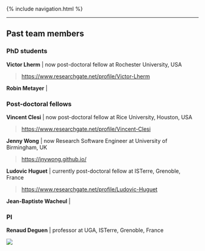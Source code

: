 {% include navigation.html %}

---

## Past team members

### PhD students

**Victor Lherm** \| now post-doctoral fellow at Rochester University, USA

  > https://www.researchgate.net/profile/Victor-Lherm

**Robin Metayer** \|

### Post-doctoral fellows

**Vincent Clesi** \| now post-doctoral fellow at Rice University, Houston, USA

  > https://www.researchgate.net/profile/Vincent-Clesi

**Jenny Wong** \| now Research Software Engineer at University of Birmingham, UK

  > https://jnywong.github.io/

**Ludovic Huguet** \| currently post-doctoral fellow at ISTerre, Grenoble, France

  > https://www.researchgate.net/profile/Ludovic-Huguet

**Jean-Baptiste Wacheul** \|

### PI
**Renaud Deguen** \| professor at UGA, ISTerre, Grenoble, France



![](/docs/assets/images/bandeau_logos_2023.png)
